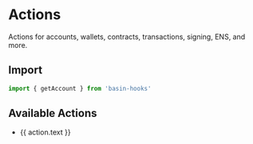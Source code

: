 <script setup>
import { getSidebar } from '../../.vitepress/sidebar'

const actions = getSidebar()['/core']
  .find(x => x.text.includes('Actions')).items
  .sort((a, b) => a.text.localeCompare(b.text))
</script>

# Actions

Actions for accounts, wallets, contracts, transactions, signing, ENS, and more.

## Import

```ts
import { getAccount } from 'basin-hooks'
```

## Available Actions

<ul>
  <li v-for="action of actions">
    <a :href="action.link">{{ action.text }}</a>
  </li>
</ul>
